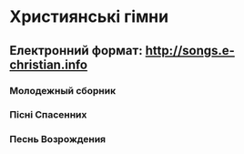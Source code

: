 # Християнські гімни

## Електронний формат: http://songs.e-christian.info

### Молодежный сборник
### Пісні Спасенних
### Песнь Возрождения